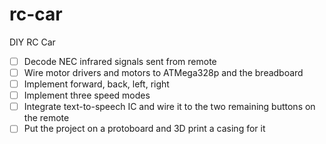 # rc-car

DIY RC Car

- [ ] Decode NEC infrared signals sent from remote
- [ ] Wire motor drivers and motors to ATMega328p and the breadboard
- [ ] Implement forward, back, left, right
- [ ] Implement three speed modes
- [ ] Integrate text-to-speech IC and wire it to the two remaining buttons on the remote
- [ ] Put the project on a protoboard and 3D print a casing for it
